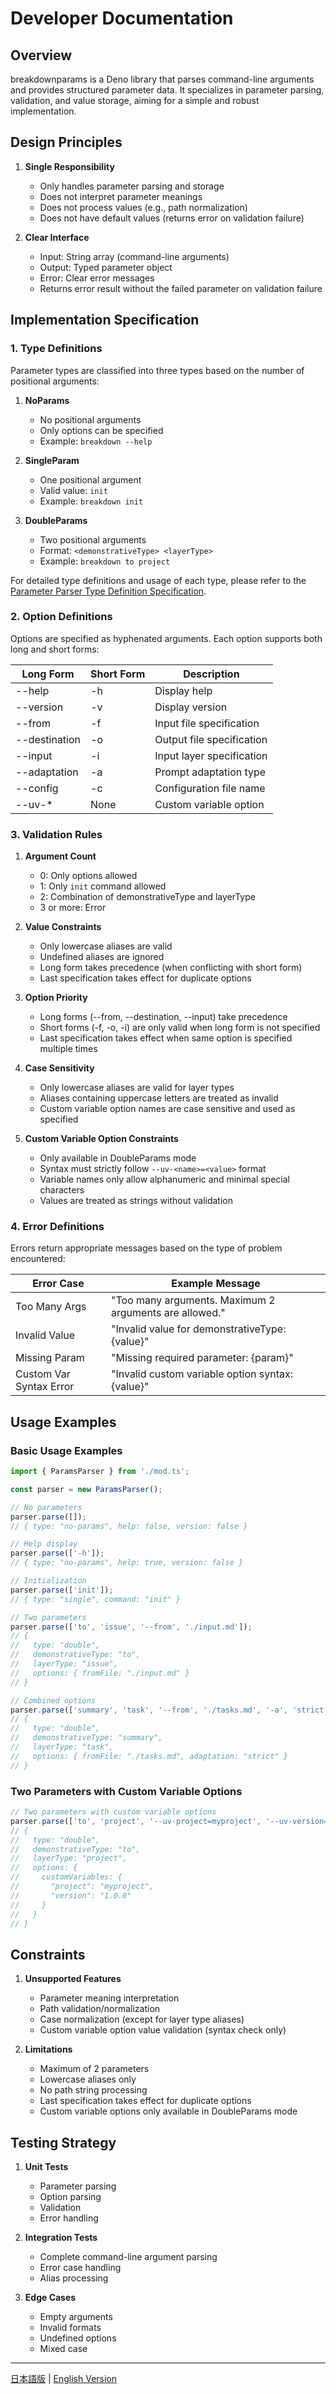 # Developer Documentation

## Overview

breakdownparams is a Deno library that parses command-line arguments and provides structured parameter data.
It specializes in parameter parsing, validation, and value storage, aiming for a simple and robust implementation.

## Design Principles

1. **Single Responsibility**
   - Only handles parameter parsing and storage
   - Does not interpret parameter meanings
   - Does not process values (e.g., path normalization)
   - Does not have default values (returns error on validation failure)

2. **Clear Interface**
   - Input: String array (command-line arguments)
   - Output: Typed parameter object
   - Error: Clear error messages
   - Returns error result without the failed parameter on validation failure

## Implementation Specification

### 1. Type Definitions

Parameter types are classified into three types based on the number of positional arguments:

1. **NoParams**
   - No positional arguments
   - Only options can be specified
   - Example: `breakdown --help`

2. **SingleParam**
   - One positional argument
   - Valid value: `init`
   - Example: `breakdown init`

3. **DoubleParams**
   - Two positional arguments
   - Format: `<demonstrativeType> <layerType>`
   - Example: `breakdown to project`

For detailed type definitions and usage of each type, please refer to the [Parameter Parser Type Definition Specification](params_type.md).

### 2. Option Definitions

Options are specified as hyphenated arguments. Each option supports both long and short forms:

| Long Form     | Short Form | Description                |
|--------------|------------|----------------------------|
| --help       | -h         | Display help              |
| --version    | -v         | Display version           |
| --from       | -f         | Input file specification  |
| --destination| -o         | Output file specification |
| --input      | -i         | Input layer specification |
| --adaptation | -a         | Prompt adaptation type    |
| --config     | -c         | Configuration file name   |
| --uv-*       | None       | Custom variable option    |

### 3. Validation Rules

1. **Argument Count**
   - 0: Only options allowed
   - 1: Only `init` command allowed
   - 2: Combination of demonstrativeType and layerType
   - 3 or more: Error

2. **Value Constraints**
   - Only lowercase aliases are valid
   - Undefined aliases are ignored
   - Long form takes precedence (when conflicting with short form)
   - Last specification takes effect for duplicate options

3. **Option Priority**
   - Long forms (--from, --destination, --input) take precedence
   - Short forms (-f, -o, -i) are only valid when long form is not specified
   - Last specification takes effect when same option is specified multiple times

4. **Case Sensitivity**
   - Only lowercase aliases are valid for layer types
   - Aliases containing uppercase letters are treated as invalid
   - Custom variable option names are case sensitive and used as specified

5. **Custom Variable Option Constraints**
   - Only available in DoubleParams mode
   - Syntax must strictly follow `--uv-<name>=<value>` format
   - Variable names only allow alphanumeric and minimal special characters
   - Values are treated as strings without validation

### 4. Error Definitions

Errors return appropriate messages based on the type of problem encountered:

| Error Case    | Example Message                                    |
|--------------|---------------------------------------------------|
| Too Many Args | "Too many arguments. Maximum 2 arguments are allowed." |
| Invalid Value | "Invalid value for demonstrativeType: {value}"    |
| Missing Param | "Missing required parameter: {param}"             |
| Custom Var Syntax Error | "Invalid custom variable option syntax: {value}" |

## Usage Examples

### Basic Usage Examples

```typescript
import { ParamsParser } from './mod.ts';

const parser = new ParamsParser();

// No parameters
parser.parse([]);
// { type: "no-params", help: false, version: false }

// Help display
parser.parse(['-h']);
// { type: "no-params", help: true, version: false }

// Initialization
parser.parse(['init']);
// { type: "single", command: "init" }

// Two parameters
parser.parse(['to', 'issue', '--from', './input.md']);
// {
//   type: "double",
//   demonstrativeType: "to",
//   layerType: "issue",
//   options: { fromFile: "./input.md" }
// }

// Combined options
parser.parse(['summary', 'task', '--from', './tasks.md', '-a', 'strict']);
// {
//   type: "double",
//   demonstrativeType: "summary",
//   layerType: "task",
//   options: { fromFile: "./tasks.md", adaptation: "strict" }
// }
```

### Two Parameters with Custom Variable Options

```typescript
// Two parameters with custom variable options
parser.parse(['to', 'project', '--uv-project=myproject', '--uv-version=1.0.0']);
// {
//   type: "double",
//   demonstrativeType: "to",
//   layerType: "project",
//   options: {
//     customVariables: {
//       "project": "myproject",
//       "version": "1.0.0"
//     }
//   }
// }
```

## Constraints

1. **Unsupported Features**
   - Parameter meaning interpretation
   - Path validation/normalization
   - Case normalization (except for layer type aliases)
   - Custom variable option value validation (syntax check only)

2. **Limitations**
   - Maximum of 2 parameters
   - Lowercase aliases only
   - No path string processing
   - Last specification takes effect for duplicate options
   - Custom variable options only available in DoubleParams mode

## Testing Strategy

1. **Unit Tests**
   - Parameter parsing
   - Option parsing
   - Validation
   - Error handling

2. **Integration Tests**
   - Complete command-line argument parsing
   - Error case handling
   - Alias processing

3. **Edge Cases**
   - Empty arguments
   - Invalid formats
   - Undefined options
   - Mixed case 

---

[日本語版](development.ja.md) | [English Version](development.md) 